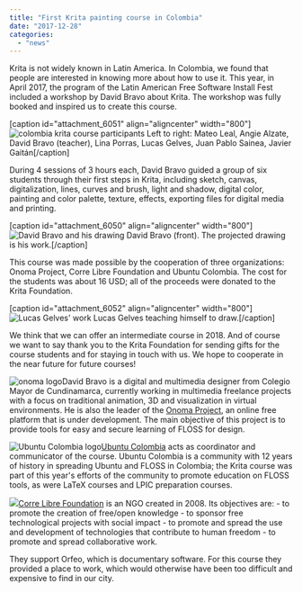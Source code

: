 ```yaml
---
title: "First Krita painting course in Colombia"
date: "2017-12-28"
categories: 
  - "news"
---
```


Krita is not widely known in Latin America. In Colombia, we found that people are interested in knowing more about how to use it. This year, in April 2017, the program of the Latin American Free Software Install Fest included a workshop by David Bravo about Krita. The workshop was fully booked and inspired us to create this course.

\[caption id="attachment\_6051" align="aligncenter" width="800"\]![colombia krita course participants](/images/posts/2017/photo_2017-12-09_17-11-31.jpg) Left to right: Mateo Leal, Angie Alzate, David Bravo (teacher), Lina Porras, Lucas Gelves, Juan Pablo Sainea, Javier Gaitán\[/caption\]

During 4 sessions of 3 hours each, David Bravo guided a group of six students through their first steps in Krita, including sketch, canvas, digitalization, lines, curves and brush, light and shadow, digital color, painting and color palette, texture, effects, exporting files for digital media and printing.

\[caption id="attachment\_6050" align="aligncenter" width="800"\]![David Bravo and his drawing](/images/posts/2017/photo_2017-12-09_17-11-30.jpg) David Bravo (front). The projected drawing is his work.\[/caption\]

This course was made possible by the cooperation of three organizations: Onoma Project, Corre Libre Foundation and Ubuntu Colombia. The cost for the students was about 16 USD; all of the proceeds were donated to the Krita Foundation.

\[caption id="attachment\_6052" align="aligncenter" width="800"\]![Lucas Gelves' work](/images/posts/2017/photo_2017-12-09_17-11-34.jpg) Lucas Gelves teaching himself to draw.\[/caption\]

We think that we can offer an intermediate course in 2018. And of course we want to say thank you to the Krita Foundation for sending gifts for the course students and for staying in touch with us. We hope to cooperate in the near future for future courses!

![onoma logo](/images/posts/2017/onoma-thumbnail.png)David Bravo is a digital and multimedia designer from Colegio Mayor de Cundinamarca, currently working in multimedia freelance projects with a focus on traditional animation, 3D and visualization in virtual environments. He is also the leader of the [Onoma Project](http://onomaproject.org), an online free platform that is under development. The main objective of this project is to provide tools for easy and secure learning of FLOSS for design.

![Ubuntu Colombia logo](/images/posts/2017/ubuntucolombia-thumbnail.png)[Ubuntu Colombia](http://ubuntu-co.com) acts as coordinator and communicator of the course. Ubuntu Colombia is a community with 12 years of history in spreading Ubuntu and FLOSS in Colombia; the Krita course was part of this year's efforts of the community to promote education on FLOSS tools, as were LaTeX courses and LPIC preparation courses.

![](/images/posts/2017/correlibre-logo.png)[Corre Libre Foundation](http://www.correlibre.org/co/) is an NGO created in 2008. Its objectives are: - to promote the creation of free/open knowledge - to sponsor free technological projects with social impact - to promote and spread the use and development of technologies that contribute to human freedom - to promote and spread collaborative work.

They support Orfeo, which is documentary software. For this course they provided a place to work, which would otherwise have been too difficult and expensive to find in our city.

